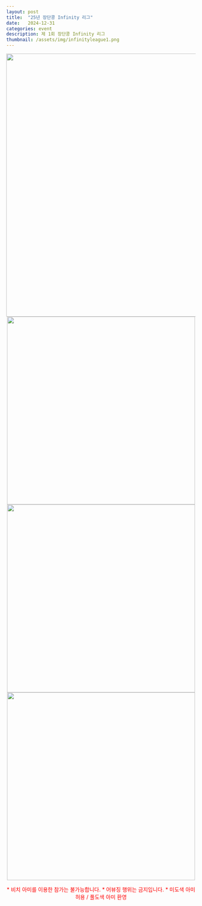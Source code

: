 ```yaml
---
layout: post
title:  "25년 장단콩 Infinity 리그"
date:   2024-12-31
categories: event
description: 제 1회 장단콩 Infinity 리그
thumbnail: /assets/img/infinityleague1.png
---
```


<div id="contact" style="display: flex; flex-direction: column; align-items: center; text-align: center;">

  
  <img src="{{ '/assets/img/infinityleague1.png' | relative_url }}" alt="" width="700">
  <!-- <img src="{{ '/assets/img/202501_infinityleague/1.png' | relative_url }}" alt="" width="500"> -->
  <img src="{{ '/assets/img/202501_infinityleague/2.png' | relative_url }}" alt="" width="500">
  <img src="{{ '/assets/img/202501_infinityleague/3.png' | relative_url }}" alt="" width="500">
  <a>  </a>
  <a href="https://forms.gle/znNf95Tf66fgbsba9" target="_blank">
    <img src="{{ '/assets/img/202501_infinityleague/banner.png' | relative_url }}" alt="" width="500">
  </a>

  <a>  </a>
  <a style="color: red;">* 비치 아미를 이용한 참가는 불가능합니다.</a>
  <a style="color: red;">* 어뷰징 행위는 금지입니다.</a>
  <a style="color: red;">* 미도색 아미 허용 / 풀도색 아미 환영</a>
  <a>  </a>
  <a>  </a>
</div>
